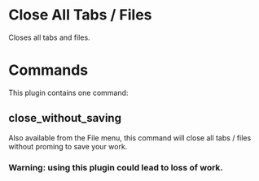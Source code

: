 # Close All Tabs / Files

Closes all tabs and files.

# Commands

This plugin contains one command:

## close_without_saving

Also available from the File menu, this command will close all tabs / files without proming to save your work.
### Warning: using this plugin could lead to loss of work.
